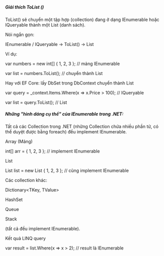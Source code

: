 ##### Giải thích  ToList  ()  



ToList() sẽ chuyển một tập hợp (collection) đang ở dạng IEnumerable<T> hoặc IQueryable<T> thành một List<T> (danh sách).



Nói ngắn gọn:



IEnumerable / IQueryable → ToList() → List<T>



Ví dụ:



var numbers = new int\[] { 1, 2, 3 };   // mảng IEnumerable <T> 

var list = numbers.ToList();           // chuyển thành List<int>





Hay với EF Core:    lấy  DbSet trong DbContext  chuyển thành  List  <T> 



var query = \_context.Items.Where(x => x.Price > 100); // IQueryable<Item>

var list = query.ToList(); // List<Item>













##### Những "hình dáng cụ thể" của IEnumerable<T> trong .NET:

Tất cả các Collection trong .NET (những Collection chứa nhiều phần tử, có thể duyệt được bằng foreach) đều implement IEnumerable<T>.



Array (Mảng)



int\[] arr = { 1, 2, 3 }; // implement IEnumerable<int>





List<T>



List<int> list = new List<int> { 1, 2, 3 }; // cũng implement IEnumerable<int>





Các collection khác:



Dictionary<TKey, TValue>



HashSet<T>



Queue<T>



Stack<T>

(tất cả đều implement IEnumerable<T>).



Kết quả LINQ query



var result = list.Where(x => x > 2); // result là IEnumerable<int>















